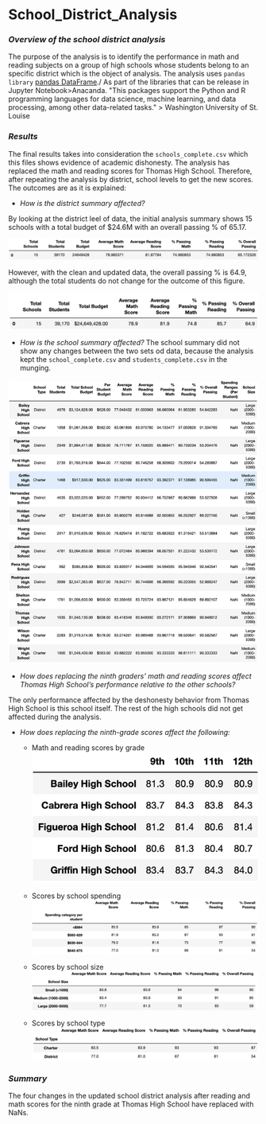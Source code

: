 # **School_District_Analysis**

### ***Overview of the school district analysis***
The purpose of the analysis is to identify the performance in math and reading subjects on a group of high schools whose students belong to an specific district which is the object of analysis.
The analysis uses `pandas library` [pandas DataFrame](https://pandas.pydata.org/docs/reference/api/pandas.DataFrame.to_pickle.html#pandas.DataFrame.to_pickle)./ As part of the libraries that can be release in Jupyter Notebook>Anacanda. "This packages support the Python and R programming languages for data science, machine learning, and data processing, among other data-related tasks." > Washington University of St. Louise


### ***Results***
The final results takes into consideration the ``schools_complete.csv`` which this files shows evidence of academic dishonesty. The analysis has replaced the math and reading scores for Thomas High School. Therefore, after repeating the analysis by district, school levels to get the new scores. The outcomes are as it is explained:

- *How is the district summary affected?*

By looking at the district leel of data, the initial analysis summary shows 15 schools with a total budget of $24.6M with an overall passing % of 65.17.

![Initial District Summary](Resources/Previous_District_Summary.png)

However, with the clean and updated data, the overall passing % is 64.9, although the total students do not change for the outcome of this figure.

![Updated District Summary](Resources/District_Summary.png)

- *How is the school summary affected?*
The school summary did not show any changes between the two sets od data, because the analysis kept the ``school_complete.csv`` and ``students_complete.csv`` in the munging. 

![Update School Summary](Resources/School_Summary.png)

- *How does replacing the ninth graders’ math and reading scores affect Thomas High School’s performance relative to the other schools?*

The only performance affected by the deshonesty behavior from Thomas High School is this school itself. The rest of the high schools did not get affected during the analysis.

- *How does replacing the ninth-grade scores affect the following:*
    - Math and reading scores by grade
    ![Update Math and Reading Scores](Resources/Math_Reading_Scores_by_Grade.png)
    
    - Scores by school spending
    ![Update School Spending](Resources/Scores_by_School_Spending.png)
    
    - Scores by school size
    ![Update School Size](Resources/Scores_by_School_Size.png)
    
    - Scores by school type
    ![Update School Type](Resources/Scores_by_School_Type.png)

### ***Summary***
The four changes in the updated school district analysis after reading and math scores for the ninth grade at Thomas High School  have replaced with NaNs.
